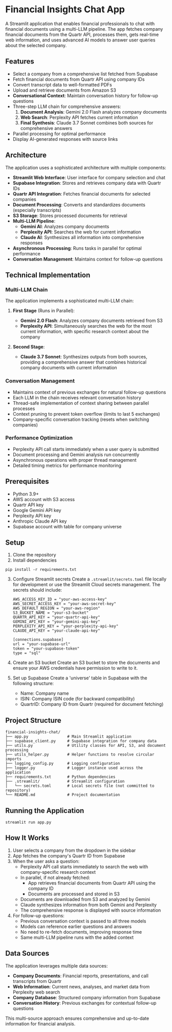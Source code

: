 # Financial Insights Chat App

A Streamlit application that enables financial professionals to chat with financial documents using a multi-LLM pipeline. The app fetches company financial documents from the Quartr API, processes them, gets real-time web information, and uses advanced AI models to answer user queries about the selected company.

## Features

- Select a company from a comprehensive list fetched from Supabase
- Fetch financial documents from Quartr API using company IDs
- Convert transcript data to well-formatted PDFs
- Upload and retrieve documents from Amazon S3
- **Conversational Context**: Maintain conversation history for follow-up questions
- Three-step LLM chain for comprehensive answers:
  1. **Document Analysis**: Gemini 2.0 Flash analyzes company documents
  2. **Web Search**: Perplexity API fetches current information
  3. **Final Synthesis**: Claude 3.7 Sonnet combines both sources for comprehensive answers
- Parallel processing for optimal performance
- Display AI-generated responses with source links

## Architecture

The application uses a sophisticated architecture with multiple components:

- **Streamlit Web Interface**: User interface for company selection and chat
- **Supabase Integration**: Stores and retrieves company data with Quartr IDs
- **Quartr API Integration**: Fetches financial documents for selected companies
- **Document Processing**: Converts and standardizes documents (especially transcripts)
- **S3 Storage**: Stores processed documents for retrieval
- **Multi-LLM Pipeline**:
  - **Gemini AI**: Analyzes company documents 
  - **Perplexity API**: Searches the web for current information
  - **Claude AI**: Synthesizes all information into comprehensive responses
- **Asynchronous Processing**: Runs tasks in parallel for optimal performance
- **Conversation Management**: Maintains context for follow-up questions

## Technical Implementation

### Multi-LLM Chain
The application implements a sophisticated multi-LLM chain:

1. **First Stage** (Runs in Parallel):
   - **Gemini 2.0 Flash**: Analyzes company documents retrieved from S3
   - **Perplexity API**: Simultaneously searches the web for the most current information, with specific research context about the company

2. **Second Stage**:
   - **Claude 3.7 Sonnet**: Synthesizes outputs from both sources, providing a comprehensive answer that combines historical company documents with current information

### Conversation Management
- Maintains context of previous exchanges for natural follow-up questions
- Each LLM in the chain receives relevant conversation history
- Thread-safe implementation of context sharing between parallel processes
- Context pruning to prevent token overflow (limits to last 5 exchanges)
- Company-specific conversation tracking (resets when switching companies)

### Performance Optimization
- Perplexity API call starts immediately when a user query is submitted
- Document processing and Gemini analysis run concurrently
- Asynchronous operations with proper thread management
- Detailed timing metrics for performance monitoring

## Prerequisites

- Python 3.9+
- AWS account with S3 access
- Quartr API key
- Google Gemini API key
- Perplexity API key
- Anthropic Claude API key
- Supabase account with table for company universe

## Setup

1. Clone the repository
2. Install dependencies
```
pip install -r requirements.txt
```

3. Configure Streamlit secrets
   Create a `.streamlit/secrets.toml` file locally for development or use the Streamlit Cloud secrets management. The secrets should include:
   ```
   AWS_ACCESS_KEY_ID = "your-aws-access-key"
   AWS_SECRET_ACCESS_KEY = "your-aws-secret-key"
   AWS_DEFAULT_REGION = "your-aws-region"
   S3_BUCKET_NAME = "your-s3-bucket"
   QUARTR_API_KEY = "your-quartr-api-key"
   GEMINI_API_KEY = "your-gemini-api-key"
   PERPLEXITY_API_KEY = "your-perplexity-api-key"
   CLAUDE_API_KEY = "your-claude-api-key"

   [connections.supabase]
   url = "your-supabase-url"
   token = "your-supabase-token"
   type = "sql"
   ```

4. Create an S3 bucket
   Create an S3 bucket to store the documents and ensure your AWS credentials have permission to write to it.

5. Set up Supabase
   Create a 'universe' table in Supabase with the following structure:
   - Name: Company name
   - ISIN: Company ISIN code (for backward compatibility)
   - QuartrID: Company ID from Quartr (required for document fetching)

## Project Structure
```
financial-insights-chat/
├── app.py                 # Main Streamlit application
├── supabase_client.py     # Supabase integration for company data
├── utils.py               # Utility classes for API, S3, and document processing
├── utils_helper.py        # Helper functions to resolve circular imports
├── logging_config.py      # Logging configuration
├── logger.py              # Logger instance used across the application
├── requirements.txt       # Python dependencies
├── .streamlit/            # Streamlit configuration
│   └── secrets.toml       # Local secrets file (not committed to repository)
└── README.md              # Project documentation
```

## Running the Application
```
streamlit run app.py
```

## How It Works

1. User selects a company from the dropdown in the sidebar
2. App fetches the company's Quartr ID from Supabase
3. When the user asks a question:
   - Perplexity API call starts immediately to search the web with company-specific research context
   - In parallel, if not already fetched:
     - App retrieves financial documents from Quartr API using the company ID
     - Documents are processed and stored in S3
   - Documents are downloaded from S3 and analyzed by Gemini
   - Claude synthesizes information from both Gemini and Perplexity
   - The comprehensive response is displayed with source information
4. For follow-up questions:
   - Previous conversation context is passed to all three models
   - Models can reference earlier questions and answers
   - No need to re-fetch documents, improving response time
   - Same multi-LLM pipeline runs with the added context

## Data Sources

The application leverages multiple data sources:
- **Company Documents**: Financial reports, presentations, and call transcripts from Quartr
- **Web Information**: Current news, analyses, and market data from Perplexity web search
- **Company Database**: Structured company information from Supabase
- **Conversation History**: Previous exchanges for contextual follow-up questions

This multi-source approach ensures comprehensive and up-to-date information for financial analysis.
